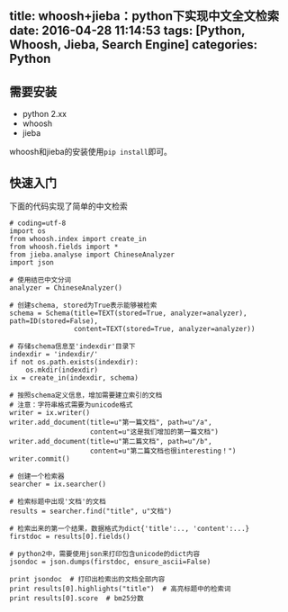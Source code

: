 title: whoosh+jieba：python下实现中文全文检索
date: 2016-04-28 11:14:53
tags: [Python, Whoosh, Jieba, Search Engine]
categories: Python
---

## 需要安装 ##

* python 2.xx
* whoosh
* jieba

whoosh和jieba的安装使用`pip install`即可。

## 快速入门 ##

下面的代码实现了简单的中文检索

    # coding=utf-8
    import os
    from whoosh.index import create_in
    from whoosh.fields import *
    from jieba.analyse import ChineseAnalyzer
    import json

    # 使用结巴中文分词
    analyzer = ChineseAnalyzer()

    # 创建schema, stored为True表示能够被检索
    schema = Schema(title=TEXT(stored=True, analyzer=analyzer), path=ID(stored=False),
                    content=TEXT(stored=True, analyzer=analyzer))

    # 存储schema信息至'indexdir'目录下
    indexdir = 'indexdir/'
    if not os.path.exists(indexdir):
        os.mkdir(indexdir)
    ix = create_in(indexdir, schema)

    # 按照schema定义信息，增加需要建立索引的文档
    # 注意：字符串格式需要为unicode格式
    writer = ix.writer()
    writer.add_document(title=u"第一篇文档", path=u"/a",
                        content=u"这是我们增加的第一篇文档")
    writer.add_document(title=u"第二篇文档", path=u"/b",
                        content=u"第二篇文档也很interesting！")
    writer.commit()

    # 创建一个检索器
    searcher = ix.searcher()

    # 检索标题中出现'文档'的文档
    results = searcher.find("title", u"文档")

    # 检索出来的第一个结果，数据格式为dict{'title':.., 'content':...}
    firstdoc = results[0].fields()

    # python2中，需要使用json来打印包含unicode的dict内容
    jsondoc = json.dumps(firstdoc, ensure_ascii=False)

    print jsondoc  # 打印出检索出的文档全部内容
    print results[0].highlights("title")  # 高亮标题中的检索词
    print results[0].score  # bm25分数